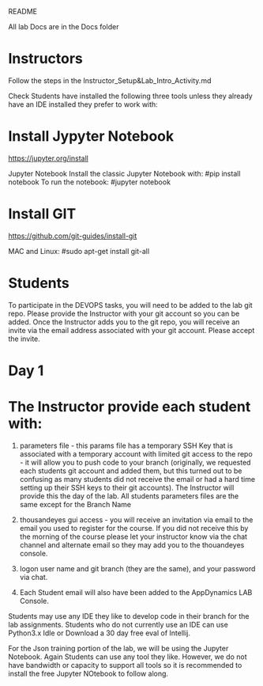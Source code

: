 README

All lab Docs are in the Docs folder

Instructors
==============
Follow the steps in the Instructor_Setup&Lab_Intro_Activity.md

Check Students have installed the following three tools unless they already have an IDE installed they prefer to work with:

Install Jypyter Notebook
===========================
https://jupyter.org/install

Jupyter Notebook
Install the classic Jupyter Notebook with:
#pip install notebook
To run the notebook:
#jupyter notebook

Install GIT
================
https://github.com/git-guides/install-git

MAC and Linux:
#sudo apt-get install git-all

Students
=========
To participate in the DEVOPS tasks, you will need to be added to the lab git repo.
Please provide the Instructor with your git account so you can be added. Once the Instructor adds you to the git repo, you will receive an invite via the email address associated with your git account.
Please accept the invite.

Day 1
=======
The Instructor provide each student with:
==========================================

1. parameters file - this params file has a temporary SSH Key that is associated with a temporary account with limited git access to the repo - it will allow you to push code to your branch
(originally, we requested each students git account and added them, but this turned out to be confusing as many students did not receive the email or had a hard time setting up their SSH keys to their git accounts). The 
Instructor will provide this the day of the lab. All students parameters files are the same except for the Branch Name


2. thousandeyes gui access - you will receive an invitation via email to the email you used to register for the course. If you did not receive this by the morning of the course please let your instructor know via
the chat channel and alternate email so they may add you to the thouandeyes console.

3. logon user name and git branch (they are the same), and your password via chat.


4. Each Student email will also have been added to the AppDynamics LAB Console. 


Students may use any IDE they like to develop code in their branch for the lab assignments.
Students who do not currently use an IDE can use Python3.x Idle or Download a 30 day free eval of Intellij.

For the Json training portion of the lab, we will be using the Jupyter Notebook. Again Students can use any tool they like.
However, we do not have bandwidth or capacity to support all tools so it is recommended to install the free Jupyter NOtebook to follow along.







